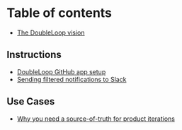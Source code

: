 # Table of contents

* [The DoubleLoop vision](README.md)

## Instructions

* [DoubleLoop GitHub app setup](instructions/github-setup-instructions.md)
* [Sending filtered notifications to Slack](instructions/slack-setup.md)

## Use Cases

* [Why you need a source-of-truth for product iterations](use-cases/a-system-of-record-for-product-iterations.md)

